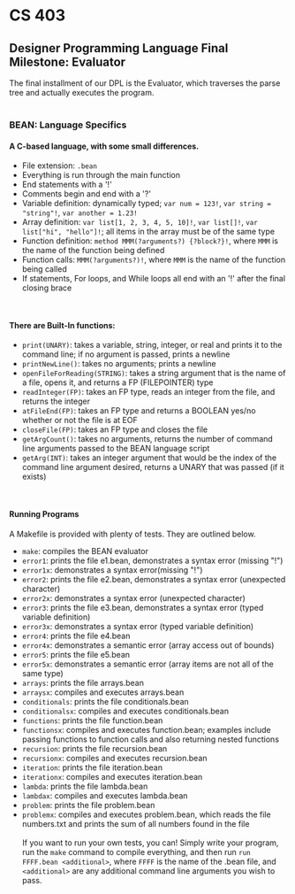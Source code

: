 # CS 403
## Designer Programming Language Final Milestone: Evaluator

The final installment of our DPL is the Evaluator, which traverses the parse tree and actually executes the program.<br><br>

### BEAN: Language Specifics
#### A C-based language, with some small differences.
- File extension: `.bean`
- Everything is run through the main function
- End statements with a '!'
- Comments begin and end with a '?'
- Variable definition: dynamically typed; `var num = 123!`, `var string = "string"!`, `var another = 1.23!`
- Array definition: `var list[1, 2, 3, 4, 5, 10]!`, `var list[]!`, `var list["hi", "hello"]!`; all items in the array must be of the same type
- Function definition: `method MMM(?arguments?) {?block?}!`, where `MMM` is the name of the function being defined
- Function calls: `MMM(?arguments?)!`, where `MMM` is the name of the function being called
- If statements, For loops, and While loops all end with an '!' after the final closing brace
<br>

#### There are Built-In functions:
- `print(UNARY)`: takes a variable, string, integer, or real and prints it to the command line; if no argument is passed, prints a newline
- `printNewLine()`: takes no arguments; prints a newline
- `openFileForReading(STRING)`: takes a string argument that is the name of a file, opens it, and returns a FP (FILEPOINTER) type
- `readInteger(FP)`: takes an FP type, reads an integer from the file, and returns the integer
- `atFileEnd(FP)`: takes an FP type and returns a BOOLEAN yes/no whether or not the file is at EOF
- `closeFile(FP)`: takes an FP type and closes the file
- `getArgCount()`: takes no arguments, returns the number of command line arguments passed to the BEAN language script
- `getArg(INT)`: takes an integer argument that would be the index of the command line argument desired, returns a UNARY that was passed (if it exists)
<br>

#### Running Programs
A Makefile is provided with plenty of tests. They are outlined below.
- `make`: compiles the BEAN evaluator
- `error1`: prints the file e1.bean, demonstrates a syntax error (missing "!")
- `error1x`: demonstrates a syntax error(missing "!")
- `error2`: prints the file e2.bean, demonstrates a syntax error (unexpected character)
- `error2x`: demonstrates a syntax error (unexpected character)
- `error3`: prints the file e3.bean, demonstrates a syntax error (typed variable definition)
- `error3x`: demonstrates a syntax error (typed variable definition)
- `error4`: prints the file e4.bean
- `error4x`: demonstrates a semantic error (array access out of bounds)
- `error5`: prints the file e5.bean
- `error5x`: demonstrates a semantic error (array items are not all of the same type)
- `arrays`: prints the file arrays.bean
- `arraysx`: compiles and executes arrays.bean
- `conditionals`: prints the file conditionals.bean
- `conditionalsx`: compiles and executes conditionals.bean
- `functions`: prints the file function.bean
- `functionsx`: compiles and executes function.bean; examples include passing functions to function calls and also returning nested functions
- `recursion`: prints the file recursion.bean
- `recursionx`: compiles and executes recursion.bean
- `iteration`: prints the file iteration.bean
- `iterationx`: compiles and executes iteration.bean
- `lambda`: prints the file lambda.bean
- `lambdax`: compiles and executes lambda.bean
- `problem`: prints the file problem.bean
- `problemx`: compiles and executes problem.bean, which reads the file numbers.txt and prints the sum of all numbers found in the file<br><br>
If you want to run your own tests, you can! Simply write your program, run the `make` command to compile everything, and then run `run FFFF.bean <additional>`, where `FFFF` is the name of the .bean file, and `<additional>` are any additional command line arguments you wish to pass.
